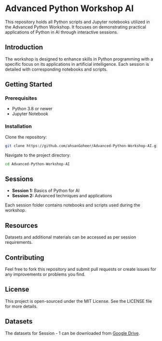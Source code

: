 
# Advanced Python Workshop AI

This repository holds all Python scripts and Jupyter notebooks utilized in the Advanced Python Workshop. It focuses on demonstrating practical applications of Python in AI through interactive sessions.

## Introduction

The workshop is designed to enhance skills in Python programming with a specific focus on its applications in artificial intelligence. Each session is detailed with corresponding notebooks and scripts.

## Getting Started

### Prerequisites

- Python 3.8 or newer
- Jupyter Notebook

### Installation

Clone the repository:
```bash
git clone https://github.com/ahsanGoheer/Advanced-Python-Workshop-AI.git
```

Navigate to the project directory:
```bash
cd Advanced-Python-Workshop-AI
```

## Sessions

- **Session 1:** Basics of Python for AI
- **Session 2:** Advanced techniques and applications

Each session folder contains notebooks and scripts used during the workshop.

## Resources

Datasets and additional materials can be accessed as per session requirements.

## Contributing

Feel free to fork this repository and submit pull requests or create issues for any improvements or problems you find.

## License

This project is open-sourced under the MIT License. See the LICENSE file for more details.

## Datasets 
The datasets for Session - 1 can be downloaded from [Google Drive](https://drive.google.com/drive/folders/1DQcyxta-gse0h_RwkirDyck06LwP-W-K?usp=share_link).

